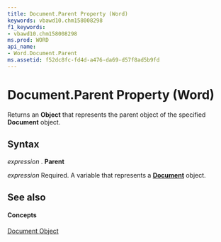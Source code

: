 ```yaml
---
title: Document.Parent Property (Word)
keywords: vbawd10.chm158008298
f1_keywords:
- vbawd10.chm158008298
ms.prod: WORD
api_name:
- Word.Document.Parent
ms.assetid: f52dc8fc-fd4d-a476-da69-d57f8ad5b9fd
---
```



# Document.Parent Property (Word)

Returns an  **Object** that represents the parent object of the specified **Document** object.


## Syntax

 _expression_ . **Parent**

 _expression_ Required. A variable that represents a **[Document](document-object-word.md)** object.


## See also


#### Concepts


[Document Object](document-object-word.md)

